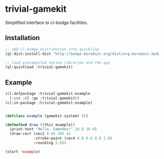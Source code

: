 # trivial-gamekit

Simplified interface to cl-bodge facilities.

## Installation

```lisp
;; add cl-bodge distribution into quicklisp
(ql-dist:install-dist "http://bodge.borodust.org/dist/org.borodust.bodge.txt")

;; load precompiled native libraries and the app
(ql:quickload :trivial-gamekit)
```


## Example
```lisp
(cl:defpackage :trivial-gamekit-example
  (:use :cl :ge :trivial-gamekit))
(cl:in-package :trivial-gamekit-example)


(defclass example (gamekit-system) ())

(defmethod draw ((this example))
  (print-text "Hello, Gamedev!" 10.0 10.0)
  (draw-rect (vec2 0 0) 205 42
             :stroke-paint (vec4 0.8 0.6 0.6 1.0)
             :rounding 5.0))

(start 'example)
```